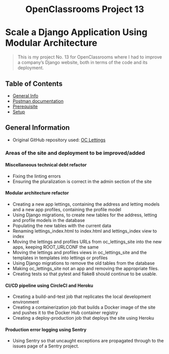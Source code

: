 <h1 align="center">OpenClassrooms Project 13</h1>

# Scale a Django Application Using Modular Architecture
> This is my project No. 13 for OpenClassrooms where I had to improve a company’s Django website, both in terms of the code and its deployment.

## Table of Contents
* [General Info](#general-information)
* [Postman documentation](#postman-documentation)
* [Prerequisite](#prerequisite)
* [Setup](#setup)


## General Information
- Original GitHub repository used: [OC Lettings](https://github.com/OpenClassrooms-Student-Center/Python-OC-Lettings "OC Lettings")

### Areas of the site and deployment to be improved/added
#### Miscellaneous technical debt refactor
- Fixing the linting errors
- Ensuring the pluralization is correct in the admin section of the site

#### Modular architecture refactor
- Creating a new app lettings, containing the address and letting models and a new app profiles, containing the profile model
- Using Django migrations, to create new tables for the address, letting and profile models in the database
- Populating the new tables with the current data
- Renaming lettings_index.html to index.html and lettings_index view to index
- Moving the lettings and profiles URLs from oc_lettings_site into the new apps, keeping ROOT_URLCONF the same
- Moving the lettings and profiles views in oc_lettings_site and the templates in templates into lettings or profiles
- Using Django migrations to remove the old tables from the database
- Making oc_lettings_site not an app and removing the appropriate files.
- Creating tests so that pytest and flake8 should continue to be usable.

#### CI/CD pipeline using CircleCI and Heroku
- Creating a build-and-test job that replicates the local development environment
- Creating a containerization job that builds a Docker image of the site and pushes it to the Docker Hub container registry
- Creating a deploy-production job that deploys the site using Heroku

#### Production error logging using Sentry
- Using Sentry so that uncaught exceptions are propagated through to the issues page of a Sentry project.

